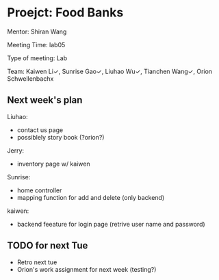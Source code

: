 # Proejct: Food Banks

Mentor: Shiran Wang

Meeting Time: lab05

Type of meeting: Lab

Team: Kaiwen Li✓, Sunrise Gao✓, Liuhao Wu✓, Tianchen Wang✓, Orion Schwellenbachx

## Next week's plan

Liuhao:
- contact us page
- possiblely story book (?orion?)

Jerry:
- inventory page w/ kaiwen

Sunrise:
- home controller
- mapping function for add and delete (only backend)

kaiwen:
- backend feeature for login page (retrive user name and password)

## TODO for next Tue
- Retro next tue
- Orion's work assignment for next week (testing?)
